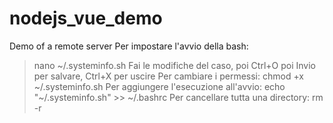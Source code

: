 # nodejs_vue_demo
Demo of a remote server
Per impostare l'avvio della bash:
> nano ~/.systeminfo.sh
Fai le modifiche del caso, poi Ctrl+O poi Invio per salvare, Ctrl+X per uscire
Per cambiare i permessi:
> chmod +x ~/.systeminfo.sh
Per aggiungere l'esecuzione all'avvio:
> echo "~/.systeminfo.sh" >> ~/.bashrc
Per cancellare tutta una directory:
> rm -r <dir>
